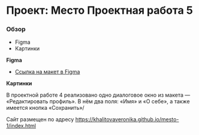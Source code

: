 # Проект: Место Проектная работа 5

### Обзор

- Figma
- Картинки

**Figma**

- [Ссылка на макет в Figma](https://www.figma.com/file/2cn9N9jSkmxD84oJik7xL7/JavaScript.-Sprint-4?node-id=0%3A1)

**Картинки**

В проектной работе 4 реализовано одно диалоговое окно из макета — «Редактировать профиль». В нём два поля: «Имя» и «О себе», а также имеется кнопка «Сохранить»/

Сайт размещен по адресу https://khalitovaveronika.github.io/mesto-1/index.html
